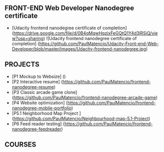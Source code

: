 
## FRONT-END Web Developer Nanodegree certificate

* [Udacity frontend nanodegree certificate of completion] (https://drive.google.com/file/d/0B4qMqwHqzixFeGQtQ1Y4d3lRSjQ/view?usp=sharing)
![Udacity frontend nanodegree certificate of completion] (https://github.com/PaulMatencio/Udacity-Front-end-Web-Developer/blob/master/images/Udacity-frontend-nanodegree.jpg)



## PROJECTS

* [P1 Mockup to Websize] ()
* [P2 Interactive resume] (https://github.com/PaulMatencio/frontend-nanodegree-resume)
* [P3 Classic arcade game clone] (https://github.com/PaulMatencio/frontend-nanodegree-arcade-game)
* [P4 Website optimization] (https://github.com/PaulMatencio/frontend-nanodegree-mobile-portfolio)
* [P5.1 Neighborhood Map Project ] (https://github.com/PaulMatencio/Neighbourhood-map-5.1-Project)
* [P6 Feed reader testing] (https://github.com/PaulMatencio/frontend-nanodegree-feedreader)

## COURSES

